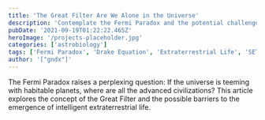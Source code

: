 ```yaml
---
title: 'The Great Filter Are We Alone in the Universe'
description: 'Contemplate the Fermi Paradox and the potential challenges that may limit the existence of advanced extraterrestrial civilizations.'
pubDate: '2021-09-19T01:22:22.465Z'
heroImage: '/projects-placeholder.jpg'
categories: ['astrobiology']
tags: ['Fermi Paradox', 'Drake Equation', 'Extraterrestrial Life', 'SETI']
author: '["gndx"]'
---
```


The Fermi Paradox raises a perplexing question: If the universe is teeming with habitable planets, where are all the advanced civilizations? This article explores the concept of the Great Filter and the possible barriers to the emergence of intelligent extraterrestrial life.
